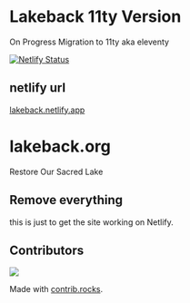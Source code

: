 # Lakeback 11ty Version

On Progress Migration to 11ty aka eleventy

[![Netlify Status](https://api.netlify.com/api/v1/badges/2919169f-daeb-4fcc-9a7c-ab71da318e03/deploy-status)](https://app.netlify.com/sites/lakeback/deploys)

## netlify url

[lakeback.netlify.app](https://lakeback.netlify.app)

# lakeback.org
Restore Our Sacred Lake

## Remove everything
this is just to get the site working on Netlify.

## Contributors
<a href="https://github.com/adamdjbrett/lakeback.org/graphs/contributors">
  <img src="https://contrib.rocks/image?repo=adamdjbrett/lakeback.org" />
</a>

Made with [contrib.rocks](https://contrib.rocks).
